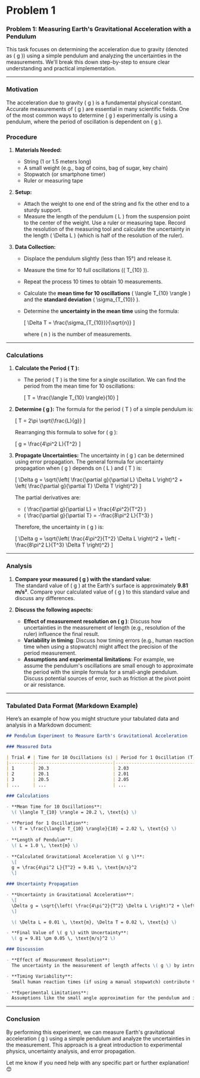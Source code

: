 # Problem 1

### **Problem 1: Measuring Earth's Gravitational Acceleration with a Pendulum**

This task focuses on determining the acceleration due to gravity (denoted as \( g \)) using a simple pendulum and analyzing the uncertainties in the measurements. We'll break this down step-by-step to ensure clear understanding and practical implementation.

---

### **Motivation**
The acceleration due to gravity \( g \) is a fundamental physical constant. Accurate measurements of \( g \) are essential in many scientific fields. One of the most common ways to determine \( g \) experimentally is using a pendulum, where the period of oscillation is dependent on \( g \).

### **Procedure**
1. **Materials Needed:**
   - String (1 or 1.5 meters long)
   - A small weight (e.g., bag of coins, bag of sugar, key chain)
   - Stopwatch (or smartphone timer)
   - Ruler or measuring tape

2. **Setup:**
   - Attach the weight to one end of the string and fix the other end to a sturdy support.
   - Measure the length of the pendulum \( L \) from the suspension point to the center of the weight. Use a ruler or measuring tape. Record the resolution of the measuring tool and calculate the uncertainty in the length \( \Delta L \) (which is half of the resolution of the ruler).
   
3. **Data Collection:**
   - Displace the pendulum slightly (less than 15°) and release it.
   - Measure the time for 10 full oscillations (\( T_{10} \)).
   - Repeat the process 10 times to obtain 10 measurements.
   - Calculate the **mean time for 10 oscillations** \( \langle T_{10} \rangle \) and the **standard deviation** \( \sigma_{T_{10}} \).
   - Determine the **uncertainty in the mean time** using the formula:

     \[
     \Delta T = \frac{\sigma_{T_{10}}}{\sqrt{n}}
     \]

     where \( n \) is the number of measurements.

---

### **Calculations**
1. **Calculate the Period \( T \):**
   - The period \( T \) is the time for a single oscillation. We can find the period from the mean time for 10 oscillations:

     \[
     T = \frac{\langle T_{10} \rangle}{10}
     \]

2. **Determine \( g \):**
   The formula for the period \( T \) of a simple pendulum is:

   \[
   T = 2\pi \sqrt{\frac{L}{g}}
   \]

   Rearranging this formula to solve for \( g \):

   \[
   g = \frac{4\pi^2 L}{T^2}
   \]

3. **Propagate Uncertainties:**
   The uncertainty in \( g \) can be determined using error propagation. The general formula for uncertainty propagation when \( g \) depends on \( L \) and \( T \) is:

   \[
   \Delta g = \sqrt{\left( \frac{\partial g}{\partial L} \Delta L \right)^2 + \left( \frac{\partial g}{\partial T} \Delta T \right)^2}
   \]

   The partial derivatives are:
   - \( \frac{\partial g}{\partial L} = \frac{4\pi^2}{T^2} \)
   - \( \frac{\partial g}{\partial T} = -\frac{8\pi^2 L}{T^3} \)

   Therefore, the uncertainty in \( g \) is:

   \[
   \Delta g = \sqrt{\left( \frac{4\pi^2}{T^2} \Delta L \right)^2 + \left( -\frac{8\pi^2 L}{T^3} \Delta T \right)^2}
   \]

---

### **Analysis**

1. **Compare your measured \( g \) with the standard value**:  
   The standard value of \( g \) at the Earth's surface is approximately **9.81 m/s²**. Compare your calculated value of \( g \) to this standard value and discuss any differences.

2. **Discuss the following aspects:**
   - **Effect of measurement resolution on \( g \)**: Discuss how uncertainties in the measurement of length (e.g., resolution of the ruler) influence the final result.
   - **Variability in timing**: Discuss how timing errors (e.g., human reaction time when using a stopwatch) might affect the precision of the period measurement.
   - **Assumptions and experimental limitations**: For example, we assume the pendulum's oscillations are small enough to approximate the period with the simple formula for a small-angle pendulum. Discuss potential sources of error, such as friction at the pivot point or air resistance.

---

### **Tabulated Data Format (Markdown Example)**

Here’s an example of how you might structure your tabulated data and analysis in a Markdown document:

```markdown
## Pendulum Experiment to Measure Earth's Gravitational Acceleration

### Measured Data

| Trial # | Time for 10 Oscillations (s) | Period for 1 Oscillation (T) (s) | Uncertainty in Time (s) |
|---------|-----------------------------|----------------------------------|-------------------------|
| 1       | 20.3                        | 2.03                             | 0.02                    |
| 2       | 20.1                        | 2.01                             | 0.02                    |
| 3       | 20.5                        | 2.05                             | 0.02                    |
| ...     | ...                         | ...                              | ...                     |

### Calculations

- **Mean Time for 10 Oscillations**:  
  \( \langle T_{10} \rangle = 20.2 \, \text{s} \)
  
- **Period for 1 Oscillation**:  
  \( T = \frac{\langle T_{10} \rangle}{10} = 2.02 \, \text{s} \)
  
- **Length of Pendulum**:  
  \( L = 1.0 \, \text{m} \)
  
- **Calculated Gravitational Acceleration \( g \)**:  
  \[
  g = \frac{4\pi^2 L}{T^2} = 9.81 \, \text{m/s}^2
  \]

### Uncertainty Propagation

- **Uncertainty in Gravitational Acceleration**:  
  \[
  \Delta g = \sqrt{\left( \frac{4\pi^2}{T^2} \Delta L \right)^2 + \left( -\frac{8\pi^2 L}{T^3} \Delta T \right)^2}
  \]

  \( \Delta L = 0.01 \, \text{m}, \Delta T = 0.02 \, \text{s} \)

- **Final Value of \( g \) with Uncertainty**:  
  \( g = 9.81 \pm 0.05 \, \text{m/s}^2 \)

### Discussion

- **Effect of Measurement Resolution**:  
  The uncertainty in the measurement of length affects \( g \) by introducing a small uncertainty in the final result.

- **Timing Variability**:  
  Small human reaction times (if using a manual stopwatch) contribute to timing variability, which impacts the uncertainty in the period \( T \).

- **Experimental Limitations**:  
  Assumptions like the small angle approximation for the pendulum and ideal conditions (no air resistance or friction) affect the accuracy of the measured \( g \).

```

---

### **Conclusion**
By performing this experiment, we can measure Earth's gravitational acceleration \( g \) using a simple pendulum and analyze the uncertainties in the measurement. This approach is a great introduction to experimental physics, uncertainty analysis, and error propagation.

Let me know if you need help with any specific part or further explanation! 😊